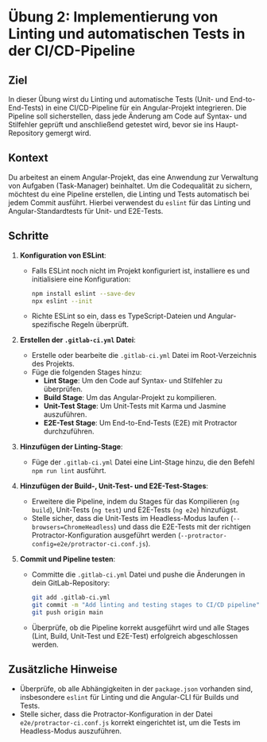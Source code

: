 # Übung 2: Implementierung von Linting und automatischen Tests in der CI/CD-Pipeline

## Ziel
In dieser Übung wirst du Linting und automatische Tests (Unit- und End-to-End-Tests) in eine CI/CD-Pipeline für ein Angular-Projekt integrieren. Die Pipeline soll sicherstellen, dass jede Änderung am Code auf Syntax- und Stilfehler geprüft und anschließend getestet wird, bevor sie ins Haupt-Repository gemergt wird.

## Kontext
Du arbeitest an einem Angular-Projekt, das eine Anwendung zur Verwaltung von Aufgaben (Task-Manager) beinhaltet. Um die Codequalität zu sichern, möchtest du eine Pipeline erstellen, die Linting und Tests automatisch bei jedem Commit ausführt. Hierbei verwendest du `eslint` für das Linting und Angular-Standardtests für Unit- und E2E-Tests.

## Schritte

1. **Konfiguration von ESLint**:
   - Falls ESLint noch nicht im Projekt konfiguriert ist, installiere es und initialisiere eine Konfiguration:
     ```bash
     npm install eslint --save-dev
     npx eslint --init
     ```
   - Richte ESLint so ein, dass es TypeScript-Dateien und Angular-spezifische Regeln überprüft.

2. **Erstellen der `.gitlab-ci.yml` Datei**:
   - Erstelle oder bearbeite die `.gitlab-ci.yml` Datei im Root-Verzeichnis des Projekts.
   - Füge die folgenden Stages hinzu:
     - **Lint Stage**: Um den Code auf Syntax- und Stilfehler zu überprüfen.
     - **Build Stage**: Um das Angular-Projekt zu kompilieren.
     - **Unit-Test Stage**: Um Unit-Tests mit Karma und Jasmine auszuführen.
     - **E2E-Test Stage**: Um End-to-End-Tests (E2E) mit Protractor durchzuführen.

3. **Hinzufügen der Linting-Stage**:
   - Füge der `.gitlab-ci.yml` Datei eine Lint-Stage hinzu, die den Befehl `npm run lint` ausführt.

4. **Hinzufügen der Build-, Unit-Test- und E2E-Test-Stages**:
   - Erweitere die Pipeline, indem du Stages für das Kompilieren (`ng build`), Unit-Tests (`ng test`) und E2E-Tests (`ng e2e`) hinzufügst.
   - Stelle sicher, dass die Unit-Tests im Headless-Modus laufen (`--browsers=ChromeHeadless`) und dass die E2E-Tests mit der richtigen Protractor-Konfiguration ausgeführt werden (`--protractor-config=e2e/protractor-ci.conf.js`).

5. **Commit und Pipeline testen**:
   - Committe die `.gitlab-ci.yml` Datei und pushe die Änderungen in dein GitLab-Repository:
     ```bash
     git add .gitlab-ci.yml
     git commit -m "Add linting and testing stages to CI/CD pipeline"
     git push origin main
     ```
   - Überprüfe, ob die Pipeline korrekt ausgeführt wird und alle Stages (Lint, Build, Unit-Test und E2E-Test) erfolgreich abgeschlossen werden.

## Zusätzliche Hinweise
- Überprüfe, ob alle Abhängigkeiten in der `package.json` vorhanden sind, insbesondere `eslint` für Linting und die Angular-CLI für Builds und Tests.
- Stelle sicher, dass die Protractor-Konfiguration in der Datei `e2e/protractor-ci.conf.js` korrekt eingerichtet ist, um die Tests im Headless-Modus auszuführen.
